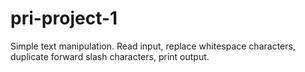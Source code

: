 # pri-project-1
Simple text manipulation. Read input, replace whitespace characters, duplicate forward slash characters, print output.
